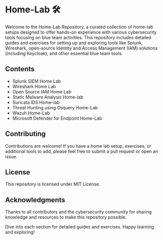 # Home-Lab  🛠️
Welcome to the Home-Lab Repository, a curated collection of home-lab setups designed to offer hands-on experience with various cybersecurity tools focusing on blue team activities. This repository includes detailed guides and exercises for setting up and exploring tools like Splunk, Wireshark, open-source Identity and Access Management (IAM) solutions (including Keycloak), and other essential blue team tools.   



## Contents
- Splunk SIEM Home Lab  
- Wireshark Home Lab   
- Open Source IAM Home Lab
- Static Malware Analysis Home-lab
- Suricata IDS Home-lab
- Threat Hunting using Osquery Home-Lab
- Wazuh Home-Lab
- Microsoft Defender for Endpoint Home-Lab

## Contributing
Contributions are welcome! If you have a home lab setup, exercises, or additional tools to add, please feel free to submit a pull request or open an issue.  

## License
This repository is licensed under MIT License.

## Acknowledgments
Thanks to all contributors and the cybersecurity community for sharing knowledge and resources to make this repository possible.  

Dive into each section for detailed guides and exercises. Happy learning and exploring!   
